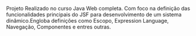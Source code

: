 Projeto Realizado no curso Java Web completa. Com foco na definição das funcionalidades principais do JSF para desenvolvimento de um sistema dinâmico.Engloba definições como Escopo, Expression Language, Navegação, Componentes e entres outras.
